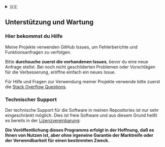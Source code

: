 <p align="right">
<details markdown="1">
<summary>🇩🇪</summary>
    🇩🇪 Deutsch <br/>
    🇬🇧 English
</details>
</p>
<p>
<h2>Unterstützung und Wartung</h2>
</p>

### Hier bekommst du Hilfe

Meine Projekte verwenden GitHub Issues, um Fehlerberichte und Funktionsanfragen zu verfolgen. 

Bitte **durchsuche zuerst die vorhandenen Issues**, bevor du eine neue Anfrage stellst. Bei noch nicht geschilderten Problemen oder Vorschlägen für die Verbesserung, eröffne einfach ein neues Issue.

Für Hilfe und Fragen zur Verwendung meiner Projekte verwende bitte zuerst die [Stack Overflow Questions](https://stackoverflow.com/questions/).

### Technischer Support

Der technische Support für die Software in meinen Repositories ist nur sehr eingeschränkt möglich. Dies ist freie Software und aus diesem Grund heißt es bereits in der [Lizenzvereinbarung](Copyright.md):

**Die Veröffentlichung dieses Programms erfolgt in der Hoffnung, daß es Ihnen von Nutzen ist, aber ohne irgeneine Garantie der Marktreife oder der Verwendbarkeit für einen bestimmten Zweck.**
